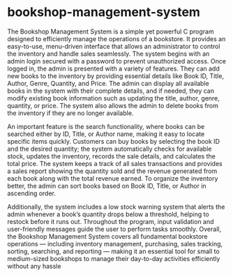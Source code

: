 # bookshop-management-system
The Bookshop Management System is a simple yet powerful C program designed to efficiently manage the operations of a bookstore. It provides an easy-to-use, menu-driven interface that allows an administrator to control the inventory and handle sales seamlessly. The system begins with an admin login secured with a password to prevent unauthorized access. Once logged in, the admin is presented with a variety of features. They can add new books to the inventory by providing essential details like Book ID, Title, Author, Genre, Quantity, and Price. The admin can display all available books in the system with their complete details, and if needed, they can modify existing book information such as updating the title, author, genre, quantity, or price. The system also allows the admin to delete books from the inventory if they are no longer available.

An important feature is the search functionality, where books can be searched either by ID, Title, or Author name, making it easy to locate specific items quickly. Customers can buy books by selecting the book ID and the desired quantity; the system automatically checks for available stock, updates the inventory, records the sale details, and calculates the total price. The system keeps a track of all sales transactions and provides a sales report showing the quantity sold and the revenue generated from each book along with the total revenue earned. To organize the inventory better, the admin can sort books based on Book ID, Title, or Author in ascending order.

Additionally, the system includes a low stock warning system that alerts the admin whenever a book’s quantity drops below a threshold, helping to restock before it runs out. Throughout the program, input validation and user-friendly messages guide the user to perform tasks smoothly. Overall, the Bookshop Management System covers all fundamental bookstore operations — including inventory management, purchasing, sales tracking, sorting, searching, and reporting — making it an essential tool for small to medium-sized bookshops to manage their day-to-day activities efficiently without any hassle
